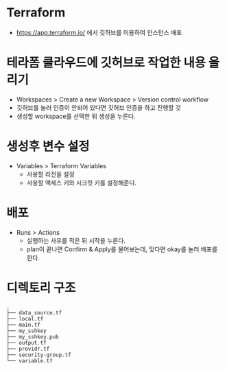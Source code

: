 # Terraform

- https://app.terraform.io/ 에서 깃허브를 이용하여 인스턴스 배포

# 테라폼 클라우드에 깃허브로 작업한 내용 올리기

- Workspaces > Create a new Workspace > Version control workflow
- 깃허브를 눌러 인증이 안되어 있다면 깃허브 인증을 하고 진행할 것
- 생성할 workspace를 선택한 뒤 생성을 누른다.

# 생성후 변수 설정

- Variables > Terraform Variables
  - 사용할 리전을 설정
  - 사용할 액세스 키와 시크릿 키를 설정해준다.

# 배포
- Runs > Actions
  - 실행하는 사유를 적은 뒤 시작을 누른다.
  - plan이 끝나면 Confirm & Apply를 물어보는데, 맞다면 okay를 눌러 배포를 한다.

# 디렉토리 구조
```
.
├── data_source.tf
├── local.tf
├── main.tf
├── my_sshkey
├── my_sshkey.pub
├── output.tf
├── providr.tf
├── security-group.tf
└── variable.tf
```
